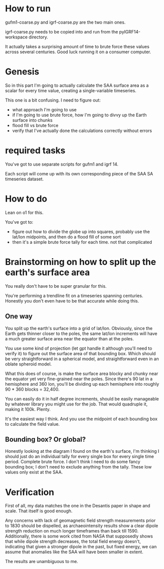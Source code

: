 # How to run

gufm1-coarse.py and igrf-coarse.py are the two main ones.

igrf-coarse.py needs to be copied into and run from the pyIGRF14-workspace directory.

It actually takes a surprising amount of time to brute force these values across several centuries. Good luck running it on a consumer computer.

# Genesis

So in this part I'm going to actually calculate the SAA surface area as a scalar for every time value, creating a single-variable timeseries.

This one is a bit confusing. I need to figure out:
- what approach I'm going to use
- if I'm going to use brute force, how I'm going to divvy up the Earth surface into chunks
- flood fill vs brute force
- verify that I've actually done the calculations correctly without errors

# required tasks

You've got to use separate scripts for gufm1 and igrf 14.

Each script will come up with its own corresponding piece of the SAA SA timeseries dataset.

# How to do

Lean on o1 for this.

You've got to:
- figure out how to divide the globe up into squares, probably use the lat/lon midpoints, and then do a flood fill of some sort
- then it's a simple brute force tally for each time. not that complicated

# Brainstorming on how to split up the earth's surface area

You really don't have to be super granular for this.

You're performing a trendline fit on a timeseries spanning centuries. Honestly you don't even have to be that accurate while doing this.

## One way

You split up the earth's surface into a grid of lat/lon. Obviously, since the Earth gets thinner closer to the poles, the same lat/lon increments will have a much greater surface area near the equator than at the poles.

You use some kind of projection (let gpt handle it although you'll need to verify it) to figure out the surface area of that bounding box. Which should be very straightforward in a spherical model, and straightforward even in an oblate spheroid model.

What this does of course, is make the surface area blocky and chunky near the equator yet very fine-grained near the poles. Since there's 90 lat in a hemisphere and 360 lon, you'll be dividing up each hemisphere into roughly 90 * 360 blocks = 32,400.

You can easily do it in half degree increments, should be easily manageable by whatever library you might use for the job. That would quadruple it, making it 100k. Plenty.

It's the easiest way I think. And you use the midpoint of each bounding box to calculate the field value.

## Bounding box? Or global?

Honestly looking at the diagram I found on the earth's surface, I'm thinking I should just do an individual tally for every single box for every single time period. Complete brute force. I don't think I need to do some fancy bounding box; I don't need to exclude anything from the tally. These low values only exist at the SAA.

# Verification

First of all, my data matches the one in the Desantis paper in shape and scale. That itself is good enough.

Any concerns with lack of geomagnetic field strength measurements prior to 1830 should be dispelled, as archaeointensity results show a clear dipole strength reduction on much longer timeframes than back till 1590. Additionally, there is some work cited from NASA that supposedly shows that while dipole strength decreases, the total field energy doesn't, indicating that given a stronger dipole in the past, but fixed energy, we can assume that anomalies like the SAA will have been smaller in extent.

The results are unambiguous to me.